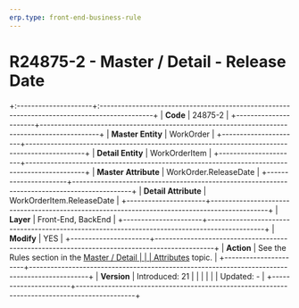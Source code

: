 ```yaml
---
erp.type: front-end-business-rule
---
```


# R24875-2 - Master / Detail - Release Date
+:---------------------+:---------------------------------------------------------------------------------------------+
| **Code**             | 24875-2                                                                                      |
+----------------------+----------------------------------------------------------------------------------------------+
| **Master Entity**    | WorkOrder                                                                                    |
+----------------------+----------------------------------------------------------------------------------------------+
| **Detail Entity**    | WorkOrderItem                                                                                |
+----------------------+----------------------------------------------------------------------------------------------+
| **Master Attribute** | WorkOrder.ReleaseDate                                                                        |
+----------------------+----------------------------------------------------------------------------------------------+
| **Detail Attribute** | WorkOrderItem.ReleaseDate                                                                    |
+----------------------+----------------------------------------------------------------------------------------------+
| **Layer**            | Front-End, BackEnd                                                                           |
+----------------------+----------------------------------------------------------------------------------------------+
| **Modify**           | YES                                                                                          |
+----------------------+----------------------------------------------------------------------------------------------+
| **Action**           | See the Rules section in the [Master / Detail                                                |
|                      | Attributes](https://confluence.erp.net/pages/viewpage.action?pageId=2523212) topic.          |
+----------------------+----------------------------------------------------------------------------------------------+
| **Version**          | Introduced: 21                                                                               |
|                      |                                                                                              |
|                      | Updated: -                                                                                   |
+----------------------+----------------------------------------------------------------------------------------------+
